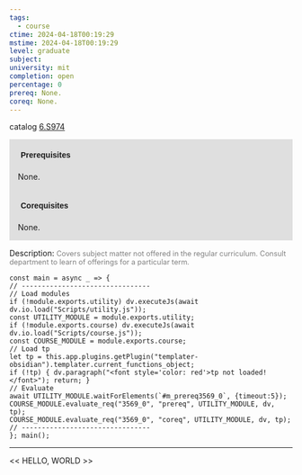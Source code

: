 ```yaml
---
tags:
  - course
ctime: 2024-04-18T00:19:29
mstime: 2024-04-18T00:19:29
level: graduate
subject: 
university: mit
completion: open
percentage: 0
prereq: None.
coreq: None.
---
```


catalog [6.S974](http://student.mit.edu/catalog/m6e.html#6.S974)

<span style="display: block; padding: 15px; background-color: rgb(100, 100, 100, 0.2);"><font id="m_prereq3569_0" style="display: block; font-family: Arial, sans-serif; font-weight: bold; padding: 5px">Prerequisites</font><br><span id="prereq3569_0">None.</span></span>
<span style="display: block; padding: 15px; background-color: rgb(100, 100, 100, 0.2);"><font id="m_coreq3569_0" style="display: block; font-family: Arial, sans-serif; font-weight: bold; padding: 5px">Corequisites</font><br><span id="coreq3569_0">None.</span></span>

<font style="">Description:</font>
<font style="color: grey; font-size: 0.8rem;">Covers subject matter not offered in the regular curriculum. Consult department to learn of offerings for a particular term.</font>

```dataviewjs
const main = async _ => {
// --------------------------------
// Load modules
if (!module.exports.utility) dv.executeJs(await dv.io.load("Scripts/utility.js"));
const UTILITY_MODULE = module.exports.utility;
if (!module.exports.course) dv.executeJs(await dv.io.load("Scripts/course.js"));
const COURSE_MODULE = module.exports.course;
// Load tp
let tp = this.app.plugins.getPlugin("templater-obsidian").templater.current_functions_object;
if (!tp) { dv.paragraph("<font style='color: red'>tp not loaded!</font>"); return; }
// Evaluate
await UTILITY_MODULE.waitForElements(`#m_prereq3569_0`, {timeout:5});
COURSE_MODULE.evaluate_req("3569_0", "prereq", UTILITY_MODULE, dv, tp);
COURSE_MODULE.evaluate_req("3569_0", "coreq", UTILITY_MODULE, dv, tp);
// --------------------------------
}; main();
```

---

<< HELLO, WORLD >>
